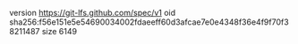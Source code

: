 version https://git-lfs.github.com/spec/v1
oid sha256:f56e151e5e54690034002fdaeeff60d3afcae7e0e4348f36e4f9f70f38211487
size 6149
